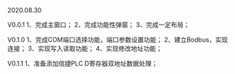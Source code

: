 2020.08.30

V0.0.1
1、完成主窗口；
2、完成功能性弹窗；
3、完成一定布局；

V0.1.0
1、完成COM端口选择功能，端口参数设置功能；
2、建立Bodbus，实现连接；
3、实现写入读取功能；
4、实现修改地址功能；

V0.1.1
1、准备添加信捷PLC D寄存器双地址数据处理；